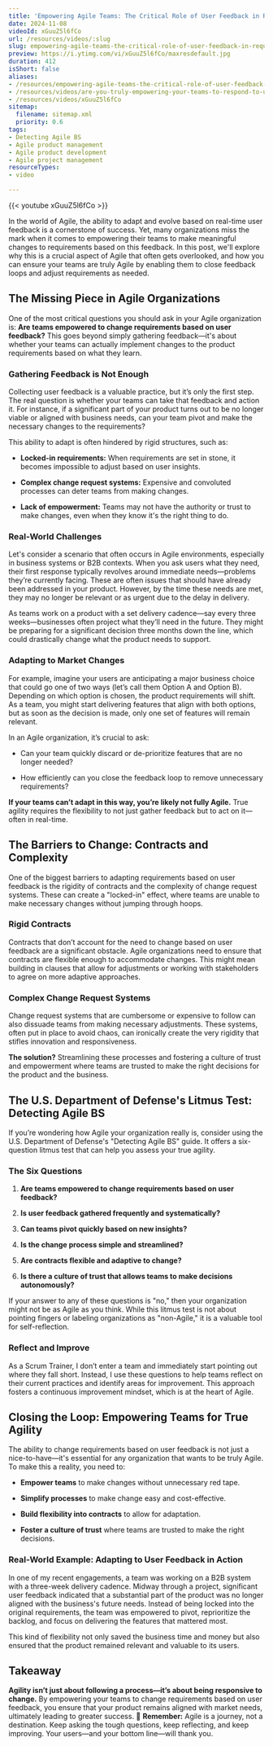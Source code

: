 ```yaml
---
title: 'Empowering Agile Teams: The Critical Role of User Feedback in Requirement Changes'
date: 2024-11-08
videoId: xGuuZ5l6fCo
url: /resources/videos/:slug
slug: empowering-agile-teams-the-critical-role-of-user-feedback-in-requirement-changes
preview: https://i.ytimg.com/vi/xGuuZ5l6fCo/maxresdefault.jpg
duration: 412
isShort: false
aliases:
- /resources/empowering-agile-teams-the-critical-role-of-user-feedback-in-requirement-changes
- /resources/videos/are-you-truly-empowering-your-teams-to-respond-to-user-feedback-the-agile-reality-check-[5-6]
- /resources/videos/xGuuZ5l6fCo
sitemap:
  filename: sitemap.xml
  priority: 0.6
tags:
- Detecting Agile BS
- Agile product management
- Agile product development
- Agile project management
resourceTypes:
- video

---
```

{{< youtube xGuuZ5l6fCo >}}

In the world of Agile, the ability to adapt and evolve based on real-time user feedback is a cornerstone of success. Yet, many organizations miss the mark when it comes to empowering their teams to make meaningful changes to requirements based on this feedback. In this post, we'll explore why this is a crucial aspect of Agile that often gets overlooked, and how you can ensure your teams are truly Agile by enabling them to close feedback loops and adjust requirements as needed.

## **The Missing Piece in Agile Organizations**

One of the most critical questions you should ask in your Agile organization is: **Are teams empowered to change requirements based on user feedback?** This goes beyond simply gathering feedback—it's about whether your teams can actually implement changes to the product requirements based on what they learn.

### **Gathering Feedback is Not Enough**

Collecting user feedback is a valuable practice, but it’s only the first step. The real question is whether your teams can take that feedback and action it. For instance, if a significant part of your product turns out to be no longer viable or aligned with business needs, can your team pivot and make the necessary changes to the requirements?

This ability to adapt is often hindered by rigid structures, such as:

- **Locked-in requirements:** When requirements are set in stone, it becomes impossible to adjust based on user insights.

- **Complex change request systems:** Expensive and convoluted processes can deter teams from making changes.

- **Lack of empowerment:** Teams may not have the authority or trust to make changes, even when they know it's the right thing to do.

### **Real-World Challenges**

Let's consider a scenario that often occurs in Agile environments, especially in business systems or B2B contexts. When you ask users what they need, their first response typically revolves around immediate needs—problems they’re currently facing. These are often issues that should have already been addressed in your product. However, by the time these needs are met, they may no longer be relevant or as urgent due to the delay in delivery.

As teams work on a product with a set delivery cadence—say every three weeks—businesses often project what they’ll need in the future. They might be preparing for a significant decision three months down the line, which could drastically change what the product needs to support.

### **Adapting to Market Changes**

For example, imagine your users are anticipating a major business choice that could go one of two ways (let’s call them Option A and Option B). Depending on which option is chosen, the product requirements will shift. As a team, you might start delivering features that align with both options, but as soon as the decision is made, only one set of features will remain relevant.

In an Agile organization, it’s crucial to ask:

- Can your team quickly discard or de-prioritize features that are no longer needed?

- How efficiently can you close the feedback loop to remove unnecessary requirements?

**If your teams can’t adapt in this way, you’re likely not fully Agile.** True agility requires the flexibility to not just gather feedback but to act on it—often in real-time.

## **The Barriers to Change: Contracts and Complexity**

One of the biggest barriers to adapting requirements based on user feedback is the rigidity of contracts and the complexity of change request systems. These can create a "locked-in" effect, where teams are unable to make necessary changes without jumping through hoops.

### **Rigid Contracts**

Contracts that don’t account for the need to change based on user feedback are a significant obstacle. Agile organizations need to ensure that contracts are flexible enough to accommodate changes. This might mean building in clauses that allow for adjustments or working with stakeholders to agree on more adaptive approaches.

### **Complex Change Request Systems**

Change request systems that are cumbersome or expensive to follow can also dissuade teams from making necessary adjustments. These systems, often put in place to avoid chaos, can ironically create the very rigidity that stifles innovation and responsiveness.

**The solution?** Streamlining these processes and fostering a culture of trust and empowerment where teams are trusted to make the right decisions for the product and the business.

## **The U.S. Department of Defense's Litmus Test: Detecting Agile BS**

If you’re wondering how Agile your organization really is, consider using the U.S. Department of Defense's "Detecting Agile BS" guide. It offers a six-question litmus test that can help you assess your true agility.

### **The Six Questions**

1. **Are teams empowered to change requirements based on user feedback?**

3. **Is user feedback gathered frequently and systematically?**

5. **Can teams pivot quickly based on new insights?**

7. **Is the change process simple and streamlined?**

9. **Are contracts flexible and adaptive to change?**

11. **Is there a culture of trust that allows teams to make decisions autonomously?**

If your answer to any of these questions is "no," then your organization might not be as Agile as you think. While this litmus test is not about pointing fingers or labeling organizations as "non-Agile," it is a valuable tool for self-reflection.

### **Reflect and Improve**

As a Scrum Trainer, I don’t enter a team and immediately start pointing out where they fall short. Instead, I use these questions to help teams reflect on their current practices and identify areas for improvement. This approach fosters a continuous improvement mindset, which is at the heart of Agile.

## **Closing the Loop: Empowering Teams for True Agility**

The ability to change requirements based on user feedback is not just a nice-to-have—it's essential for any organization that wants to be truly Agile. To make this a reality, you need to:

- **Empower teams** to make changes without unnecessary red tape.

- **Simplify processes** to make change easy and cost-effective.

- **Build flexibility into contracts** to allow for adaptation.

- **Foster a culture of trust** where teams are trusted to make the right decisions.

### **Real-World Example: Adapting to User Feedback in Action**

In one of my recent engagements, a team was working on a B2B system with a three-week delivery cadence. Midway through a project, significant user feedback indicated that a substantial part of the product was no longer aligned with the business's future needs. Instead of being locked into the original requirements, the team was empowered to pivot, reprioritize the backlog, and focus on delivering the features that mattered most.

This kind of flexibility not only saved the business time and money but also ensured that the product remained relevant and valuable to its users.

## **Takeaway**

**Agility isn’t just about following a process—it’s about being responsive to change.** By empowering your teams to change requirements based on user feedback, you ensure that your product remains aligned with market needs, ultimately leading to greater success. 🔄 **Remember:** Agile is a journey, not a destination. Keep asking the tough questions, keep reflecting, and keep improving. Your users—and your bottom line—will thank you.





